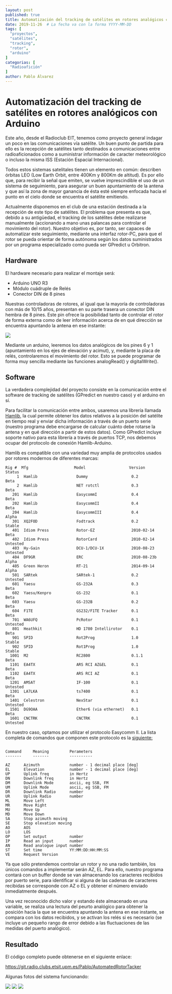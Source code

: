 ```yaml
---
layout: post
published: true
title: Automatización del tracking de satélites en rotores analógicos con Arduino
date: 2019-11-26  # La fecha va con la forma YYYY-MM-DD
tags: [
  "proyectos",
  "satélites",
  "tracking",
  "rotor",
  "arduino"
]
categorias: [
  "Radioafición"
]
author: Pablo Álvarez
---
```


# Automatización del tracking de satélites en rotores analógicos con Arduino

Este año, desde el Radioclub EIT, tenemos como proyecto general indagar un poco en las comunicaciones vía satélite. Un buen punto de partida para ello es la recepción de satélites tanto destinados a comunicaciones entre radioaficionados como a suministrar información de caracter meteorológico o incluso la misma ISS (Estación Espacial Internacional).

Todos estos sistemas satelitales tienen un elemento en común: describen órbitas LEO (Low Earth Orbit, entre 400Km y 800Km de altitud). Es por ello que, para recibir la señal que emiten, se vuelve imprescindible el uso de un sistema de seguimiento, para asegurar un buen apuntamiento de la antena y que así la zona de mayor ganancia de ésta esté siempre enfocada hacia el punto en el cielo donde se encuentra el satélite emitiendo.

Actualmente disponemos en el club de una estación destinada a la recepción de este tipo de satélites. El problema que presenta es que, debido a su antigüedad, el tracking de los satélites debe realizarse manualmente (accionando a mano unas palancas para controlar el movimiento del rotor). Nuestro objetivo es, por tanto, ser capaces de automatizar este seguimiento, mediante una interfaz rotor-PC, para que el rotor se pueda orientar de forma autónoma según los datos suministrados por un programa especializado como pueda ser GPredict u Orbitron.

## Hardware
El hardware necesario para realizar el montaje será:

+ Arduino UNO R3
+ Módulo cuádruple de Relés
+ Conector DIN de 8 pines

Nuestras controladoras de rotores, al igual que la mayoría de controladoras con más de 10/15 años, presentan en su parte trasera un conector DIN hembra de 8 pines. Este pin ofrece la posibilidad tanto de controlar el rotor de forma externa como de leer información acerca de en qué dirección se encuentra apuntando la antena en ese instante:

![](/blog/2019-11-26/1.png)

Mediante un arduino, leeremos los datos analógicos de los pines 6 y 1 (apuntamiento en los ejes de elevación y acimut), y, mediante la placa de relés, controlaremos el movimiento del rotor. Esto se puede programar de forma muy sencilla mediante las funciones analogRead() y digitalWrite().

## Software

La verdadera complejidad del proyecto consiste en la comunicación entre el software de tracking de satélites (GPredict en nuestro caso) y el arduino en sí.

Para facilitar la comunicación entre ambos, usaremos una librería llamada [Hamlib](https://hamlib.github.io/), la cual permite obtener los datos relativos a la posición del satélite en tiempo real y enviar dicha información a través de un puerto serie (nuestro programa debe encargarse de calcular cuánto debe rotarse la antena y en qué dirección a partir de estos datos). Como GPredict incluye soporte nativo para esta librería a través de puertos TCP, nos debemos ocupar del protocolo de conexión Hamlib-Arduino.

Hamlib es compatible con una variedad muy amplia de protocolos usados por rotores modernos de diferentes marcas:

```
Rig #  Mfg                    Model                   Version         Status
     1  Hamlib                 Dummy                   0.2             Beta
     2  Hamlib                 NET rotctl              0.3             Beta
   201  Hamlib                 EasycommI               0.4             Beta
   202  Hamlib                 EasycommII              0.4             Beta
   204  Hamlib                 EasycommIII             0.4             Alpha
   301  XQ2FOD                 Fodtrack                0.2             Stable
   401  Idiom Press            Rotor-EZ                2010-02-14      Beta
   402  Idiom Press            RotorCard               2010-02-14      Untested
   403  Hy-Gain                DCU-1/DCU-1X            2010-08-23      Untested
   404  DF9GR                  ERC                     2010-08-23b     Alpha
   405  Green Heron            RT-21                   2014-09-14      Alpha
   501  SARtek                 SARtek-1                0.2             Untested
   601  Yaesu                  GS-232A                 0.3             Beta
   602  Yaesu/Kenpro           GS-232                  0.1             Beta
   603  Yaesu                  GS-232B                 0.2             Beta
   604  F1TE                   GS232/F1TE Tracker      0.1             Beta
   701  WA6UFQ                 PcRotor                 0.1             Untested
   801  Heathkit               HD 1780 Intellirotor    0.1             Beta
   901  SPID                   Rot2Prog                1.0             Stable
   902  SPID                   Rot1Prog                1.0             Stable
  1001  M2                     RC2800                  0.1.1           Beta
  1101  EA4TX                  ARS RCI AZ&EL           0.1             Beta
  1102  EA4TX                  ARS RCI AZ              0.1             Beta
  1201  AMSAT                  IF-100                  0.1             Untested
  1301  LA7LKA                 ts7400                  0.1             Beta
  1401  Celestron              NexStar                 0.1             Untested
  1501  DG9OAA                 Ether6 (via ethernet)   0.1             Beta
  1601  CNCTRK                 CNCTRK                  0.1             Untested
```

En nuestro caso, optamos por utilizar el protocolo Easycomm II. La lista completa de comandos que componen este protocolo es la [siguiente:](https://github.com/Hamlib/Hamlib/blob/master/easycomm/easycomm.txt)

```

Command		Meaning			Perameters
-------		-------			----------

AZ		Azimuth             number - 1 decimal place [deg]
EL		Elevation           number - 1 decimal place [deg]
UP		Uplink freq         in Hertz
DN		Downlink freq		in Hertz
DM		Downlink Mode       ascii, eg SSB, FM
UM		Uplink Mode         ascii, eg SSB, FM
DR		Downlink Radio      number
UR		Uplink Radio        number
ML		Move Left
MR		Move Right
MU		Move Up
MD		Move Down
SA		Stop azimuth moving
SE		Stop elevation moving
AO		AOS
LO		LOS
OP		Set output          number
IP		Read an input       number
AN		Read analogue input number
ST		Set time            YY:MM:DD:HH:MM:SS
VE		Request Version
```

Ya que sólo pretendemos controlar un rotor y no una radio también, los únicos comandos a implementar serán AZ, EL. Para ello, nuestro programa contará con un buffer donde se van almacenando los caracteres recibidos por puerto serie, para identificar si alguna de las cadenas de caracteres recibidas se corresponde con AZ o EL y obtener el número enviado inmediatmente después.

Una vez reconocido dicho valor y estando éste almacenado en una variable, se realiza una lectura del peurto analógico para obtener la posición hacia la que se encuentra apuntando la antena en ese instante, se compara con los datos recibidos, y se activan los relés si es necesario (se incluye un pequeño rango de error debido a las fluctuaciones de las medidas del puerto analógico).

## Resultado

El código completo puede obtenerse en el siguiente enlace:

https://git.radio.clubs.etsit.upm.es/Pablo/AutomatedRotorTacker

Algunas fotos del sistema funcionando:

![](/blog/2019-11-26/2.jpg)
![](/blog/2019-11-26/3.jpg)
![](/blog/2019-11-26/4.jpg)

